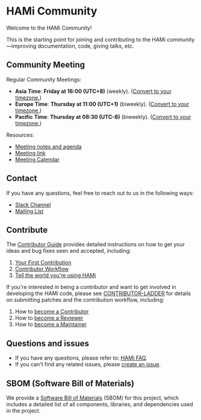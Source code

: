 # HAMi Community

Welcome to the HAMi Community!

This is the starting point for joining and contributing to the HAMi community—improving documentation, code, giving talks, etc.

## Community Meeting

Regular Community Meetings:
- **Asia Time**: **Friday at 16:00 (UTC+8)** (weekly).
  ([Convert to your timezone.](https://www.thetimezoneconverter.com/?t=14%3A30&tz=GMT%2B8&))
- **Europe Time**: **Thursday at 11:00 (UTC+1)** (biweekly).
  ([Convert to your timezone.](https://www.thetimezoneconverter.com/?t=16%3A30&tz=GMT%2B8&))
- **Pacific Time**: **Thursday at 08:30 (UTC-8)** (biweekly).
  ([Convert to your timezone.](https://www.thetimezoneconverter.com/?t=10%3A00&tz=GMT%2B8&))

Resources:
- [Meeting notes and agenda](https://docs.google.com/document/d/1YC6hco03_oXbF9IOUPJ29VWEddmITIKIfSmBX8JtGBw/edit#heading=h.g61sgp7w0d0c)
- [Meeting link](https://meeting.tencent.com/dm/Ntiwq1BICD1P)
- [Meeting Calendar](https://calendar.google.com/calendar/embed?src=hami@project-hami.com)

## Contact

If you have any questions, feel free to reach out to us in the following ways:

- [Slack Channel](https://cloud-native.slack.com/archives/C07T10BU4R2)
- [Mailing List](https://groups.google.com/forum/#!forum/hami-project)

## Contribute

The [Contributor Guide](./contributing.md) provides detailed instructions on how to get your ideas and bug fixes seen and accepted, including:

1. [Your First Contribution](./contributing.md#your-first-contribution)
2. [Contributor Workflow](./contributing.md#contributor-workflow)
3. [Tell the world you're using HAMi](./contributing.md#tell-the-world-youre-using-hami)


If you're interested in being a contributor and want to get involved in developing the HAMi code, please see [CONTRIBUTOR-LADDER](./CONTRIBUTOR-LADDER.md#contributor) for details on submitting patches and the contribution workflow, including:

1. How to [become a Contributor](./CONTRIBUTOR-LADDER.md#contributor)
2. How to [become a Reviewer](./CONTRIBUTOR-LADDER.md#reviewer)
3. How to [become a Maintainer](./CONTRIBUTOR-LADDER.md#maintainer)

## Questions and issues

- If you have any questions, please refer to: [HAMi FAQ](https://github.com/Project-HAMi/HAMi/issues/646). 
- If you can't find any related issues, please [create an issue](https://github.com/Project-HAMi/HAMi/issues/new).

## SBOM (Software Bill of Materials)

We provide a [Software Bill of Materials](./sbom.md) (SBOM) for this project, which includes a detailed list of all components, libraries, and dependencies used in the project.
